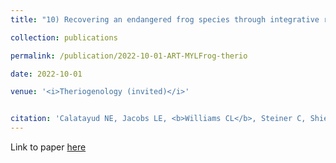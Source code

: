 ```yaml
---
title: "10) Recovering an endangered frog species through integrative reproductive technologies"

collection: publications

permalink: /publication/2022-10-01-ART-MYLFrog-therio

date: 2022-10-01

venue: '<i>Theriogenology (invited)</i>'


citation: 'Calatayud NE, Jacobs LE, <b>Williams CL</b>, Steiner C, Shier D (2022). Recovering an endangered frog species using integrative reproductive technologies, <i>Theriogenology </i>191: 141-152.'
---
```


Link to paper [here](https://doi.org/10.1016/j.theriogenology.2022.07.003)
